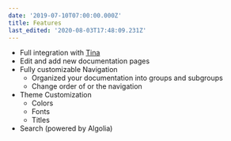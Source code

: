 ```yaml
---
date: '2019-07-10T07:00:00.000Z'
title: Features
last_edited: '2020-08-03T17:48:09.231Z'
---
```

* Full integration with [Tina](https://tina.io)
* Edit and add new documentation pages
* Fully customizable Navigation
  * Organized your documentation into groups and subgroups
  * Change order of or the navigation
* Theme Customization
  * Colors
  * Fonts
  * Titles
* Search (powered by Algolia)